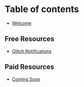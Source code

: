 # Table of contents

* [Welcome](README.md)

## Free Resources

* [Glitch Notifications](free-resources/glitch-notifications.md)

## Paid Resources

* [Coming Soon](paid-resources/coming-soon.md)
